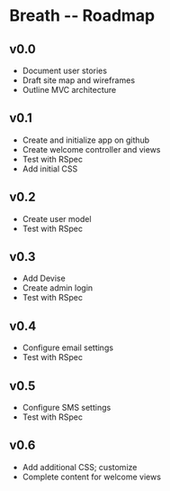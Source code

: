 # Breath -- Roadmap

## v0.0
* Document user stories
* Draft site map and wireframes
* Outline MVC architecture

## v0.1
* Create and initialize app on github
* Create welcome controller and views
* Test with RSpec
* Add initial CSS

## v0.2
* Create user model
* Test with RSpec

## v0.3
* Add Devise
* Create admin login
* Test with RSpec

## v0.4
* Configure email settings
* Test with RSpec

## v0.5
* Configure SMS settings
* Test with RSpec

## v0.6
* Add additional CSS; customize
* Complete content for welcome views

